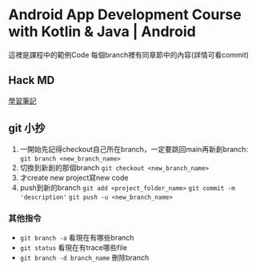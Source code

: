 # Android App Development Course with Kotlin & Java | Android
這裡是課程中的範例Code
每個branch裡有同章節中的內容(詳情可看commit)
## Hack MD
[學習筆記](https://hackmd.io/@peijen/H1Zv-Gju3)
## git 小抄
1. 一開始先記得checkout自己所在branch，一定要跳回main再新創branch:
```git branch <new_branch_name>```
2. 切換到新創的那個branch
```git checkout <new_branch_name>```
3. 才create new project寫new code
4. push到新的branch
```git add <project_folder_name>```
```git commit -m 'description'```
```git push -u <new_branch_name>```

### 其他指令
* ```git branch -a``` 看現在有哪些branch
* ```git status``` 看現在有trace哪些file
* ```git branch -d branch_name``` 刪除branch
